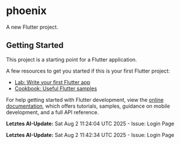 # phoenix

A new Flutter project.

## Getting Started

This project is a starting point for a Flutter application.

A few resources to get you started if this is your first Flutter project:

- [Lab: Write your first Flutter app](https://docs.flutter.dev/get-started/codelab)
- [Cookbook: Useful Flutter samples](https://docs.flutter.dev/cookbook)

For help getting started with Flutter development, view the
[online documentation](https://docs.flutter.dev/), which offers tutorials,
samples, guidance on mobile development, and a full API reference.
<!-- Issue #1 auto-resolved mit AI -->
**Letztes AI-Update:** Sat Aug  2 11:24:04 UTC 2025 - Issue: Login Page
<!-- Issue #3 auto-resolved mit AI -->
**Letztes AI-Update:** Sat Aug  2 11:42:34 UTC 2025 - Issue: Login Page
